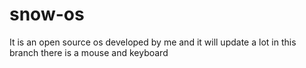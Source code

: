 # snow-os

It is an open source os developed by me and it will update a lot in this branch there is a mouse and keyboard
